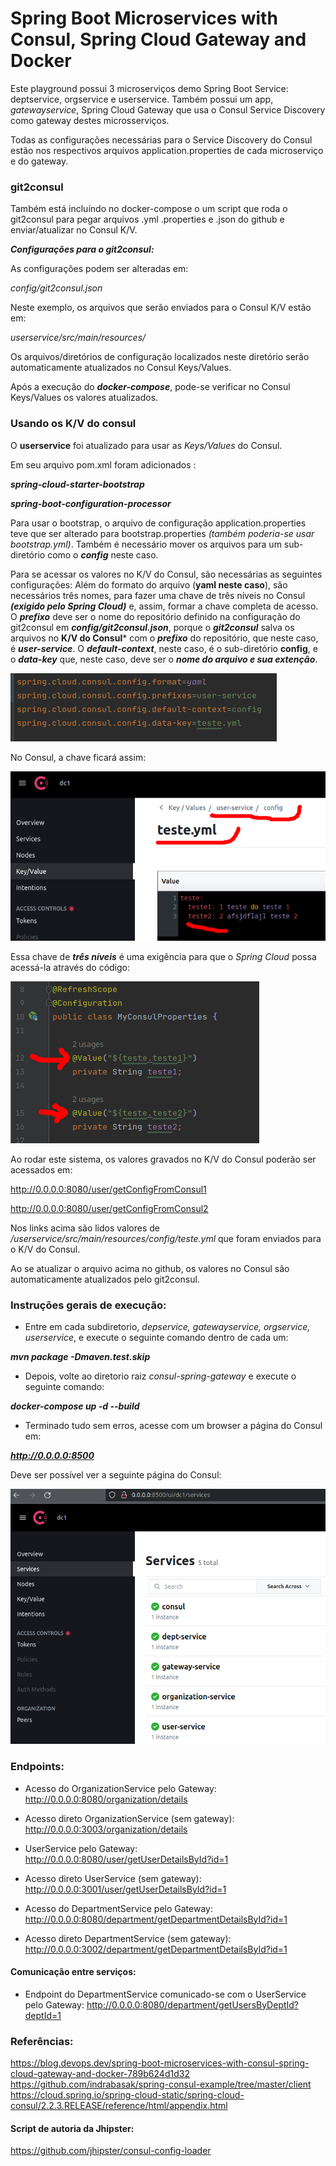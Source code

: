 # Spring Boot Microservices with Consul, Spring Cloud Gateway and Docker

Este playground possui 3 microserviços demo Spring Boot Service: deptservice, orgservice e userservice.
Também possui um app, *gatewayservice*, Spring Cloud Gateway que usa o Consul Service Discovery como gateway
destes microsserviços.

Todas as configurações necessárias para o Service Discovery do Consul estão nos respectivos arquivos
application.properties de cada microserviço e do gateway.

### git2consul

Também está incluíndo no docker-compose o um script que roda o git2consul 
para pegar arquivos .yml .properties e .json do github e enviar/atualizar no Consul K/V.

***Configurações para o git2consul:***

As configurações podem ser alteradas em:

*config/git2consul.json*

Neste exemplo, os arquivos que serão enviados para o Consul K/V estão em:

*userservice/src/main/resources/*

Os arquivos/diretórios de configuração localizados neste diretório serão automaticamente
atualizados no Consul Keys/Values.

Após a execução do ***docker-compose***, pode-se verificar no Consul Keys/Values os valores atualizados.

### Usando os K/V do consul

O **userservice** foi atualizado para usar as *Keys/Values* do Consul.

Em seu arquivo pom.xml foram adicionados :

***spring-cloud-starter-bootstrap***

***spring-boot-configuration-processor***

Para usar o bootstrap, o arquivo de configuração application.properties teve que ser alterado para bootstrap.properties
*(também poderia-se usar bootstrap.yml)*. Também é necessário mover os arquivos para um sub-diretório como o ***config*** 
neste caso.

Para se acessar os valores no K/V do Consul, são necessárias as seguintes configurações:
Além do formato do arquivo (**yaml neste caso**), são necessários três nomes, para fazer uma chave de três níveis no Consul 
***(exigido pelo Spring Cloud)*** e, assim, formar a chave completa de acesso. O ***prefixo*** deve ser o nome do repositório 
definido na configuração do git2consul em ***config/git2consul.json***, porque o ***git2consul*** salva os arquivos no **K/V do Consul*** com o ***prefixo***
do repositório, que neste caso, é ***user-service***. O ***default-context***, neste caso, é o sub-diretório **config**, e o 
***data-key*** que, neste caso, deve ser o ***nome do arquivo e sua extenção***.

![img_2.png](img_2.png)

No Consul, a chave ficará assim:

![img_3.png](img_3.png)

Essa chave de ***três níveis*** é uma exigência para que o *Spring Cloud* possa acessá-la através do código:

![img_4.png](img_4.png)



Ao rodar este sistema, os valores gravados no K/V do Consul poderão ser acessados em:

http://0.0.0.0:8080/user/getConfigFromConsul1

http://0.0.0.0:8080/user/getConfigFromConsul2

Nos links acima são lidos valores de */userservice/src/main/resources/config/teste.yml* que foram enviados para o K/V do Consul.


Ao se atualizar o arquivo acima no github, os valores no Consul são automaticamente atualizados pelo git2consul.



### Instruções gerais de execução:

* Entre em cada subdiretorio, *depservice, gatewayservice, orgservice, userservice*, e execute o seguinte comando dentro
de cada um:

***mvn package -Dmaven.test.skip***

* Depois, volte ao diretorio raiz *consul-spring-gateway* e execute o seguinte comando:

***docker-compose up -d --build***

* Terminado tudo sem erros, acesse com um browser a página do Consul em:

***http://0.0.0.0:8500***

Deve ser possível ver a seguinte página do Consul:

![img.png](img.png)

### Endpoints:

* Acesso do OrganizationService pelo Gateway:
http://0.0.0.0:8080/organization/details

* Acesso direto OrganizationService (sem gateway):
http://0.0.0.0:3003/organization/details


* UserService pelo Gateway:
http://0.0.0.0:8080/user/getUserDetailsById?id=1
* Acesso direto UserService (sem gateway):
http://0.0.0.0:3001/user/getUserDetailsById?id=1


* Acesso do DepartmentService pelo Gateway:
http://0.0.0.0:8080/department/getDepartmentDetailsById?id=1
* Acesso direto DepartmentService (sem gateway):
  http://0.0.0.0:3002/department/getDepartmentDetailsById?id=1

#### Comunicação entre serviços:

* Endpoint do DepartmentService comunicado-se com o UserService pelo Gateway:
http://0.0.0.0:8080/department/getUsersByDeptId?deptId=1

### Referências:

https://blog.devops.dev/spring-boot-microservices-with-consul-spring-cloud-gateway-and-docker-789b624d1d32
https://github.com/indrabasak/spring-consul-example/tree/master/client
https://cloud.spring.io/spring-cloud-static/spring-cloud-consul/2.2.3.RELEASE/reference/html/appendix.html

#### Script de autoria da Jhipster:

https://github.com/jhipster/consul-config-loader